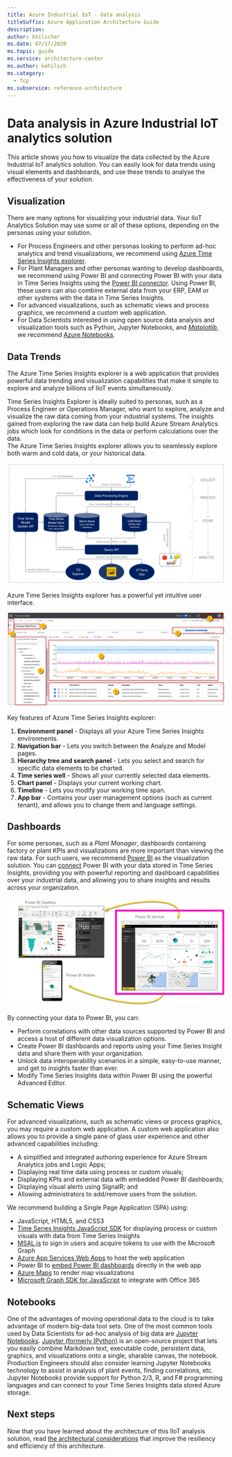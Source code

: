 ```yaml
---
title: Azure Industrial IoT - data analysis
titleSuffix: Azure Application Architecture Guide
description: 
author: khilscher
ms.date: 07/17/2020
ms.topic: guide
ms.service: architecture-center
ms.author: kehilsch
ms.category:
  - fcp
ms.subservice: reference-architecture
---
```


# Data analysis in Azure Industrial IoT analytics solution

This article shows you how to visualize the data collected by the Azure Industrial IoT analytics solution. You can easily look for data trends using visual elements and dashboards, and use these trends to analyse the effectiveness of your solution.

## Visualization

There are many options for visualizing your industrial data. Your IIoT Analytics Solution may use some or all of these options, depending on the personas using your solution.

- For Process Engineers and other personas looking to perform ad-hoc analytics and trend visualizations, we recommend using [Azure Time Series Insights explorer](https://docs.microsoft.com/azure/time-series-insights/concepts-ux-panels).
- For Plant Managers and other personas wanting to develop dashboards, we recommend using Power BI and connecting Power BI with your data in Time Series Insights using the [Power BI connector](https://docs.microsoft.com/azure/time-series-insights/concepts-power-bi). Using Power BI, these users can also combine external data from your ERP, EAM or other systems with the data in Time Series Insights.
- For advanced visualizations, such as schematic views and process graphics, we recommend a custom web application.
- For Data Scientists interested in using open source data analysis and visualization tools such as Python, Jupyter Notebooks, and [*Matplotlib*](https://matplotlib.org/), we recommend [Azure Notebooks](https://notebooks.azure.com/).

## Data Trends

The Azure Time Series Insights explorer is a web application that provides powerful data trending and visualization capabilities that make it simple to explore and analyze billions of IIoT events simultaneously.

Time Series Insights Explorer is ideally suited to personas, such as a Process Engineer or Operations Manager, who want to explore, analyze and visualize the raw data coming from your industrial systems. The insights gained from exploring the raw data can help build Azure Stream Analytics jobs which look for conditions in the data or perform calculations over the data.  
The Azure Time Series Insights explorer allows you to seamlessly explore both warm and cold data, or your historical data.

[![IIoT Warm and Cold Data](./images/warm-cold-data.png)](./images/warm-cold-data.png#lightbox)

Azure Time Series Insights explorer has a powerful yet intuitive user interface.

[![Time Series Insights explorer](./images/preview-explorer-overview.png)](./images/preview-explorer-overview.png#lightbox)

Key features of Azure Time Series Insights explorer:

1. **Environment panel** - Displays all your Azure Time Series Insights environments.
1. **Navigation bar** - Lets you switch between the Analyze and Model pages.
1. **Hierarchy tree and search panel** - Lets you select and search for specific data elements to be charted.
1. **Time series well** - Shows all your currently selected data elements.
1. **Chart panel** - Displays your current working chart.
1. **Timeline** - Lets you modify your working time span.
1. **App bar** - Contains your user management options (such as current tenant), and allows you to change them and language settings.

## Dashboards

For some personas, such as a *Plant Manager*, dashboards containing factory or plant KPIs and visualizations are more important than viewing the raw data. For such users, we recommend [Power BI](https://powerbi.microsoft.com/) as the visualization solution. You can [connect](https://docs.microsoft.com/azure/time-series-insights/concepts-power-bi) Power BI with your data stored in Time Series Insights, providing you with powerful reporting and dashboard capabilities over your industrial data, and allowing you to share insights and results across your organization.

[![Power BI components](./images/power-bi-components.png)](./images/power-bi-components.png#lightbox)

By connecting your data to Power BI, you can:

- Perform correlations with other data sources supported by Power BI and access a host of different data visualization options.
- Create Power BI dashboards and reports using your Time Series Insight data and share them with your organization.
- Unlock data interoperability scenarios in a simple, easy-to-use manner, and get to insights faster than ever.
- Modify Time Series Insights data within Power BI using the powerful Advanced Editor.

## Schematic Views

For advanced visualizations, such as schematic views or process graphics, you may require a custom web application. A custom web application also allows you to provide a single pane of glass user experience and other advanced capabilities including:

- A simplified and integrated authoring experience for Azure Stream Analytics jobs and Logic Apps;
- Displaying real time data using process or custom visuals;
- Displaying KPIs and external data with embedded Power BI dashboards;
- Displaying visual alerts using SignalR; and
- Allowing administrators to add/remove users from the solution.

We recommend building a Single Page Application (SPA) using:

- JavaScript, HTML5, and CSS3
- [Time Series Insights JavaScript SDK](https://tsiclientsample.azurewebsites.net/) for displaying process or custom visuals with data from Time Series Insights
- [MSAL.js](https://docs.microsoft.com/graph/toolkit/providers/msal) to sign in users and acquire tokens to use with the Microsoft Graph
- [Azure App Services Web Apps](https://azure.microsoft.com/services/app-service/web/) to host the web application
- Power BI to [embed Power BI dashboards](https://docs.microsoft.com/power-bi/collaborate-share/service-embed-secure) directly in the web app
- [Azure Maps](https://docs.microsoft.com/azure/azure-maps/) to render map visualizations
- [Microsoft Graph SDK for JavaScript](https://developer.microsoft.com/graph/blogs/microsoft-graph-sdk-for-javascript-2-0-0/) to integrate with Office 365

## Notebooks

One of the advantages of moving operational data to the cloud is to take advantage of modern big-data tool sets.  One of the most common tools used by Data Scientists for ad-hoc analysis of big data are [Jupyter Notebooks](https://notebooks.azure.com/). [Jupyter (formerly IPython)](https://docs.microsoft.com/azure/notebooks/azure-notebooks-overview) is an open-source project that lets you easily combine Markdown text, executable code, persistent data, graphics, and visualizations onto a single, sharable canvas, the notebook. Production Engineers should also consider learning Jupyter Notebooks technology to assist in analysis of plant events, finding correlations, etc.  Jupyter Notebooks provide support for Python 2/3, R, and F# programming languages and can connect to your Time Series Insights data stored Azure storage.

## Next steps

Now that you have learned about the architecture of this IIoT analysis solution, read [the architectural considerations](./iiot-considerations.md) that improve the resiliency and efficiency of this architecture.